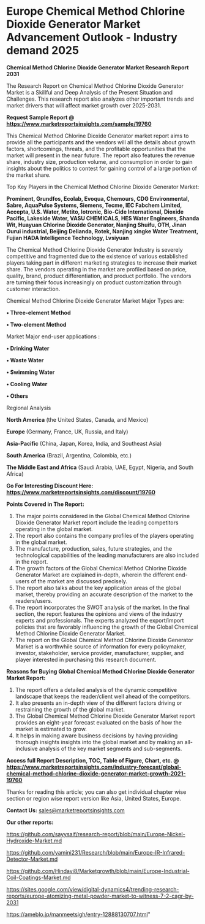 # Europe Chemical Method Chlorine Dioxide Generator Market Advancement Outlook - Industry demand 2025

<strong>Chemical Method Chlorine Dioxide Generator Market Research Report 2031</strong>

The Research Report on Chemical Method Chlorine Dioxide Generator Market is a Skillful and Deep Analysis of the Present Situation and Challenges. This research report also analyzes other important trends and market drivers that will affect market growth over 2025-2031.

<strong>Request Sample Report @ <a href=https://www.marketreportsinsights.com/sample/19760>https://www.marketreportsinsights.com/sample/19760</a></strong>

This Chemical Method Chlorine Dioxide Generator market report aims to provide all the participants and the vendors will all the details about growth factors, shortcomings, threats, and the profitable opportunities that the market will present in the near future. The report also features the revenue share, industry size, production volume, and consumption in order to gain insights about the politics to contest for gaining control of a large portion of the market share.

Top Key Players in the Chemical Method Chlorine Dioxide Generator Market:

<strong>Prominent, Grundfos, Ecolab, Evoqua, Chemours, CDG Environmental, Sabre, AquaPulse Systems, Siemens, Tecme, IEC Fabchem Limited, Accepta, U.S. Water, Metito, Iotronic, Bio-Cide International, Dioxide Pacific, Lakeside Water, VASU CHEMICALS, HES Water Engineers, Shanda Wit, Huayuan Chlorine Dioxide Generator, Nanjing Shuifu, OTH, Jinan Ourui industrial, Beijing Delianda, Rotek, Nanjing xingke Water Treatment, Fujian HADA Intelligence Technology, Lvsiyuan</strong>

The Chemical Method Chlorine Dioxide Generator Industry is severely competitive and fragmented due to the existence of various established players taking part in different marketing strategies to increase their market share. The vendors operating in the market are profiled based on price, quality, brand, product differentiation, and product portfolio. The vendors are turning their focus increasingly on product customization through customer interaction.

Chemical Method Chlorine Dioxide Generator Market Major Types are:

<strong>• Three-element Method

• Two-element Method</strong>

Market Major end-user applications :

<strong>• Drinking Water

• Waste Water

• Swimming Water

• Cooling Water

• Others</strong>

Regional Analysis

</u><strong><b>North America</b></strong> (the United States, Canada, and Mexico)

<strong><b>Europe </b></strong>(Germany, France, UK, Russia, and Italy)

<strong><b>Asia-Pacific</b></strong> (China, Japan, Korea, India, and Southeast Asia)

<strong><b>South America</b></strong> (Brazil, Argentina, Colombia, etc.)

<strong><b>The Middle East and Africa</b></strong> (Saudi Arabia, UAE, Egypt, Nigeria, and South Africa)

<strong>Go For Interesting Discount Here: <a href=https://www.marketreportsinsights.com/discount/19760>https://www.marketreportsinsights.com/discount/19760</a></strong>

<strong>Points Covered in The Report:</strong>
<ol>
  <li>The major points considered in the Global Chemical Method Chlorine Dioxide Generator Market report include the leading competitors operating in the global market.</li>
  <li>The report also contains the company profiles of the players operating in the global market.</li>
  <li>The manufacture, production, sales, future strategies, and the technological capabilities of the leading manufacturers are also included in the report.</li>
  <li>The growth factors of the Global Chemical Method Chlorine Dioxide Generator Market are explained in-depth, wherein the different end-users of the market are discussed precisely.</li>
  <li>The report also talks about the key application areas of the global market, thereby providing an accurate description of the market to the readers/users.</li>
  <li>The report incorporates the SWOT analysis of the market. In the final section, the report features the opinions and views of the industry experts and professionals. The experts analyzed the export/import policies that are favorably influencing the growth of the Global Chemical Method Chlorine Dioxide Generator Market.</li>
  <li>The report on the Global Chemical Method Chlorine Dioxide Generator Market is a worthwhile source of information for every policymaker, investor, stakeholder, service provider, manufacturer, supplier, and player interested in purchasing this research document.</li>
</ol>
<strong>Reasons for Buying Global Chemical Method Chlorine Dioxide Generator Market Report:</strong>

<ol>
  <li>The report offers a detailed analysis of the dynamic competitive landscape that keeps the reader/client well ahead of the competitors.</li>
  <li>It also presents an in-depth view of the different factors driving or restraining the growth of the global market.</li>
  <li>The Global Chemical Method Chlorine Dioxide Generator Market report provides an eight-year forecast evaluated on the basis of how the market is estimated to grow.</li>
  <li>It helps in making aware business decisions by having providing thorough insights insights into the global market and by making an all-inclusive analysis of the key market segments and sub-segments.</li>
</ol>
<strong>Access full Report Description, TOC, Table of Figure, Chart, etc. @ <a href=https://www.marketreportsinsights.com/industry-forecast/global-chemical-method-chlorine-dioxide-generator-market-growth-2021-19760>https://www.marketreportsinsights.com/industry-forecast/global-chemical-method-chlorine-dioxide-generator-market-growth-2021-19760</a></strong>


Thanks for reading this article; you can also get individual chapter wise section or region wise report version like Asia, United States, Europe.

<strong>Contact Us:</strong>
sales@marketreportsinsights.com

<strong>Our other reports:</strong>

<a href=https://github.com/sayysaif/research-report/blob/main/Europe-Nickel-Hydroxide-Market.md>https://github.com/sayysaif/research-report/blob/main/Europe-Nickel-Hydroxide-Market.md</a>

<a href=https://github.com/yamini231/Research/blob/main/Europe-IR-Infrared-Detector-Market.md>https://github.com/yamini231/Research/blob/main/Europe-IR-Infrared-Detector-Market.md</a>

<a href=https://github.com/Hindavi8/Marketgrowth/blob/main/Europe-Industrial-Coil-Coatings-Market.md>https://github.com/Hindavi8/Marketgrowth/blob/main/Europe-Industrial-Coil-Coatings-Market.md</a>

<a href=https://sites.google.com/view/digital-dynamics4/trending-research-reports/europe-atomizing-metal-powder-market-to-witness-7-2-cagr-by-2031>https://sites.google.com/view/digital-dynamics4/trending-research-reports/europe-atomizing-metal-powder-market-to-witness-7-2-cagr-by-2031</a>

<a href=https://ameblo.jp/manmeetsigh/entry-12888130707.html>https://ameblo.jp/manmeetsigh/entry-12888130707.html</a>"

